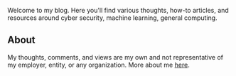 Welcome to my blog. 
Here you'll find various thoughts, how-to articles, and resources around cyber security, machine learning, general computing.

## About
My thoughts, comments, and views are my own and not representative of my employer, entity, or any organization. More about me [here](./about.md).
